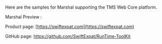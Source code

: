 Here are the samples for Marshal supporting the TMS Web Core platform.

Marshal Preview :

Product page: [https://swiftexpat.com](https://swiftexpat.com)

GitHub page: https://github.com/SwiftExpat/RunTime-ToolKit
